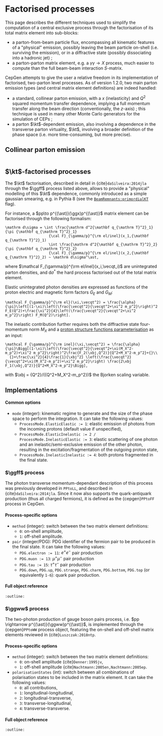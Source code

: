 # Factorised processes

This page describes the different techniques used to simplify the computation of a central exclusive process through the factorisation of its total matrix element into sub-blocks:

- a parton-from-beam particle flux, encompassing all kinematic features of a "physical" emission, possibly leaving the beam particle on-shell (i.e. surviving the emission), or in a diffractive state (possibly dissociating into a hadronic jet) ;
- a parton-parton matrix element, e.g. a $\gamma\gamma\to X$ process, much easier to compute than the full beam-beam interaction $S$-matrix.

CepGen attempts to give the user a relative freedom in its implementation of factorised, two-parton level processes.
As of version 1.2.0, two main parton emission types (and central matrix element definitions) are indeed handled:

- a standard, collinear parton emission, with a $x$ (inelasticity) and $Q^2$ squared momentum transfer dependence, implying a full momentum transfer along the beam direction (conventionally, the $z$-axis) ; this technique is used in many other Monte Carlo generators for the simulation of CEPs ;
- a parton $\kt$-dependent emission, also involving a dependence in the transverse parton virtuality, $\kt$, involving a broader definition of the phase space (i.e. more time-consuming, but more precise).

## Collinear parton emission

```{warning} Under construction
```

## $\kt$-factorised processes

The $\kt$ factorisation, described in detail in {cite}`daSilveira:2014jla` through the $\ggff$ process listed above, allows to provide a "physical" modelling of this $\kt$ dependence, commonly introduced as a simple gaussian smearing, e.g. in Pythia 8 (see the [`BeamRemnants:primordialKT`](https://pythia.org/latest-manual/BeamRemnants.html) flag).

For instance, a $pp\to p^{(\ast)}(\ggx)p^{(\ast)}$ matrix element can be factorised through the following formalism:

```{math}
\mathrm d\sigma = \int \frac{\mathrm d^2{\mathbf q_{\mathrm T}^2}_1}{\pi {\mathbf q_{\mathrm T}^2}_1}
                    {\cal F}_{\gamma/p}^{\rm el/inel}(x_1,{\mathbf q_{\mathrm T}^2}_1)
                    \int \frac{\mathrm d^2{\mathbf q_{\mathrm T}^2}_2}{\pi {\mathbf q_{\mathrm T}^2}_2}
                    {\cal F}_{\gamma/p}^{\rm el/inel}(x_2,{\mathbf q_{\mathrm T}^2}_2) ~ \mathrm d\sigma^\ast,
```

where $\mathcal F_{\gamma/p}^{\rm el/inel}(x_i,\vecqt_i)$ are unintegrated parton densities, and $\mathrm d\sigma^\ast$ the hard process factorised out of the total matrix element.

Elastic unintegrated photon densities are expressed as functions of the proton electric and magnetic form factors $G_E$ and $G_M$:

```{math}
\mathcal F_{\gamma/p}^{\rm el}(\xi,\vecqt^2) = \frac{\alpha}{\pi}\left[(1-\xi)\left(\frac{\vecqt^2}{\vecqt^2+\xi^2 m_p^2}\right)^2 F_E(Q^2)+\frac{\xi^2}{4}\left(\frac{\vecqt^2}{\vecqt^2+\xi^2 m_p^2}\right) F_M(Q^2)\right].
```

The inelastic contribution further requires both the diffractive state four-momentum norm $M_X$ and a [proton structure functions parameterisation](/structure-functions.md) as an input:

```{math}
\mathcal F_{\gamma/p}^{\rm inel}(\xi,\vecqt^2) = \frac{\alpha}{\pi}\Bigg[(1-\xi)\left(\frac{\vecqt^2}{\vecqt^2+\xi(M_X^2-m_p^2)+\xi^2 m_p^2}\right)^2\frac{F_2(\xbj,Q^2)}{Q^2+M_X^2-m_p^2}+{}\\
  {}+\frac{\xi^2}{4}\frac{1}{\xbj^2} \left(\frac{\vecqt^2}{\vecqt^2+\xi(M_X^2-m_p^2)+\xi^2 m_p^2}\right) \frac{2\xbj F_1(\xbj,Q^2)}{Q^2+M_X^2-m_p^2}\Bigg],
```

with $\xbj = {Q^2}/({Q^2+M_X^2-m_p^2})$ the Bjorken scaling variable.

## Implementations

#### Common options

- `mode` (integer): kinematic regime to generate and the size of the phase space to perform the integration. It can take the following values:
    - `ProcessMode.ElasticElastic := 1`: elastic emission of photons from the incoming protons (default value if unspecified),
    - `ProcessMode.ElasticInelastic := 2 / ProcessMode.InelasticElastic := 3`: elastic scattering of one photon and an inelastic/semi-exclusive emission of the other photon, resulting in the excitation/fragmentation of the outgoing proton state,
    - `ProcessMode.InelasticInelastic := 4`: both protons fragmented in the final state.

### $\ggff$ process

The photon transverse momentum-dependant description of this process was previously developed in `PPtoLL`, and described in {cite}`daSilveira:2014jla`.
Since it now also supports the quark-antiquark production (thus all charged fermions), it is defined as the {cepgen}`PPtoFF` process in CepGen.

#### Process-specific options

- `method` (integer): switch between the two matrix element definitions:
    - `0`: on-shell amplitude,
    - `1`: off-shell amplitude.
- `pair` (integer/PDG): PDG identifier of the fermion pair to be produced in the final state. It can take the following values:
    - `PDG.electron := 11`: $e^+e^-$ pair production
    - `PDG.muon := 13`: $\mu^+\mu^-$ pair production
    - `PDG.tau := 15`: $\tau^+\tau^-$ pair production
    - `PDG.down`, `PDG.up`, `PDG.strange`, `PDG.charm`, `PDG.bottom`, `PDG.top` (or equivalently `1-6`): quark pair production.

#### Full object reference

```{doxygenclass} PPtoFF
:outline:
```

### $\ggww$ process

The two-photon production of gauge boson pairs process, i.e. $pp \rightarrow p^{(\ast)}(\ggww)p^{(\ast)}$, is implemented through the {cepgen}`PPtoWW` process object, featuring the on-shell and off-shell matrix elements reviewed in {cite}`Luszczak:2018ntp`.

#### Process-specific options

- `method` (integer): switch between the two matrix element definitions:
    - `0`: on-shell amplitude {cite}`Denner:1995jv`,
    - `1`: off-shell amplitude {cite}`Nachtmann:2005en,Nachtmann:2005ep`.
- `polarisationStates` (int): switch between all combinations of polarisation states to be included in the matrix element. It can take the following values:
    - `0`: all contributions,
    - `1`: longitudinal-longitudinal,
    - `2`: longitudinal-transverse,
    - `3`: transverse-longitudinal,
    - `4`: transverse-transverse.

#### Full object reference

```{doxygenclass} PPtoWW
:outline:
```
